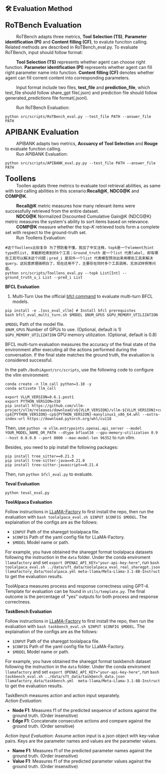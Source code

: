 ## 🛠️ Evaluation Method

<font size="5">**RoTBench Evaluation**</font>  

$\qquad$ RoTBench adapts three metrics, **Tool Selection (TS)**, **Parameter identification (PI)** and **Content filling (CF)**, to evalute funciton calling. Related methods are described in RoTBench_eval.py. To evaluate RoTBench, input should follow format:

$\qquad$ **Tool Selection (TS)** represents whether agent can choose right function.
**Parameter identification (PI)** represents whether agent can fill right parameter name into function.
**Content filling (CF)** denotes whether agent can fill corrent content into corresponding parameters.

$\qquad$ Input format include two files, **test_file** and **prediction_file**, which test_file should follow share_gpt file(.json) and prediction file should follow generated_predictions file format(.jsonl).

$\qquad$ Run RoTBench Evaluation:
```
python src/scripts/RoTBench_eval.py --test_file PATH --answer_file PATH
```

<font size="5"> **APIBANK Evaluation**</font>  
 
$\qquad$ APIBANK adapts two metrics, **Accuarcy of Tool Selection** and **Rouge** to evaluate function calling.  
$\qquad$ Run APIBANK Evaluation:
```
python src/scripts/APIBANK_eval.py.py --test_file PATH --answer_file PATH
```
<font size="5">**Toollens**</font>  
$\qquad$ Toollen apdats three metrics to evaluate tool retrieval abilities, as same with tool calling abilities in this scenario:**Recall@K**, **NDCG@K** and **COMP@K**.

$\qquad$ **Recall@K** metric measures how many relevant items were successfully retrieved from the entire dataset.  
$\qquad$ **NDCG@K** Normalized Discounted Cumulative Gain@K (NDCG@K) metric measures the system's ability to sort items based on relevance.  
$\qquad$ **COMP@K** measure whether the top-𝐾 retrieved tools form a complete set with respect to the ground-truth set.  
$\qquad$ Run Toollens Evaluation:
```
#这个Toollens比较复杂 为了预防看不懂，我加了中文注释，topk是一个element为int type的list, 来截断检索到的k个工具；Ground_truth 是一个list 代表label, 即有哪些工具可以解决这个问题；pred_i 是另外一个list 代表模型预测出来用哪些工具来解决query。这玩意原理搞明白了，现在还用不了，主要存在同时多个工具调用，无测试样例等问题。
python src/scripts/Toollens_eval.py --topk List[Int] --ground_truth_u_i List --pred_i List
```


 **BFCL Evaluation**        
1. Multi-Turn
Use the official [bfcl command](https://github.com/ShishirPatil/gorilla/tree/main/berkeley-function-call-leaderboard) to evaluate multi-turn BFCL models.
```
pip install -e .[oss_eval_vllm] # Install bfcl prerequistes
bash bfcl_eval_multi_turn.sh $MODEL $NUM_GPUS $GPU_MEMORY_UTILIZATION
```
`$MODEL` Path of the model file.       
`$NUM_GPUS` Number of GPUs to use. (Optional, default is 1)       
`$GPU_MEMORY_UTILIZATION` GPU memory utilization. (Optional, default is 0.8)         

BFCL multi-turn evaluation measures the accuracy of the final state of the environment after executing all the actions performed during the conversation. If the final state matches the ground truth, the evaluation is considered successful.

In the path `/BodhiAgent/src/scripts`, use the following code to configure the vllm environment:
```
conda create -n llm_call python=3.10 -y
conda activate llm_call

export VLLM_VERSION=0.6.1.post1
export PYTHON_VERSION=310
pip install https://github.com/vllm-project/vllm/releases/download/v${VLLM_VERSION}/vllm-${VLLM_VERSION}+cu118-cp${PYTHON_VERSION}-cp${PYTHON_VERSION}-manylinux1_x86_64.whl --extra-index-url https://download.pytorch.org/whl/cu118
```
Then, use `python -m vllm.entrypoints.openai.api_server --model YOUR_MODEL_NAME_OR_PATH --dtype bfloat16 --gpu-memory-utilization 0.9 --host 0.0.0.0 --port 8000 --max-model-len 96352` to run vllm.

Besides, you need to pip install the following packages:
```
pip install tree_sitter==0.21.3
pip install tree-sitter-java==0.21.0
pip install tree-sitter-javascript==0.21.4
```
Then, run `python bfcl_eval.py` to evaluate.


 **Teval Evaluation**  
 ```
python teval_eval.py
 ```

**ToolAlpaca Evaluation**  

Follow instructions in [LLaMA-Factory](https://github.com/hiyouga/LLaMA-Factory/tree/main) to first install the repo, then run the evaluation with `bash toolalpaca_eval.sh $INPUT $CONFIG $MODEL`. The explaination of the configs are as the follows:
- `$INPUT` Path of the sharegpt toolalpaca file.
- `$CONFIG` Path of the yaml config file for LLaMA-Factory.
- `$MODEL` Model name or path.

For example, you have obtained the sharegpt format toolalpaca datasets following the instruction in the `data` folder. Under the conda enviroment `llamafactory` and set `export OPENAI_API_KEY="your-api-key-here"`, run `bash toolalpaca_eval.sh ../data/sft_data/toolalpaca_eval_real_sharegpt.json llamafactory_data/toolalpaca.yml meta-llama/Meta-Llama-3.1-8B-Instruct` to get the evaluation results.

ToolAlpaca measures process and response correctness using GPT-4. Template for evaluation can be found in `utils/template.py`. The final outcome is the percentage of "yes" outputs for both process and response correctness.

**TaskBench Evaluation**  

Follow instructions in [LLaMA-Factory](https://github.com/hiyouga/LLaMA-Factory/tree/main) to first install the repo, then run the evaluation with `bash taskbench_eval.sh $INPUT $CONFIG $MODEL`. The explaination of the configs are as the follows:
- `$INPUT` Path of the sharegpt toolalpaca file.
- `$CONFIG` Path of the yaml config file for LLaMA-Factory.
- `$MODEL` Model name or path.

For example, you have obtained the sharegpt format taskbench dataset following the instruction in the `data` folder. Under the conda enviroment `llamafactory` and set `export OPENAI_API_KEY="your-api-key-here"`, run `bash taskbench_eval.sh ../data/sft_data/taskbench_data.json llamafactory_data/taskbench.yml  meta-llama/Meta-Llama-3.1-8B-Instruct` to get the evaluation results.

TaskBench measures action and action input separately.  
*Action Evaluation*:
- **Node F1**: Measures f1 of the predicted sequence of actions against the ground truth. (Order insensitive)  
- **Edge F1**: Concatenate consecutive actions and compare against the ground truth. (Order sensitive)

*Action Input Evaluation*:
Assume action input is a json object with key-value pairs. Keys are the parameter names and values are the parameter values.
- **Name F1**: Measures f1 of the predicted parameter names against the ground truth. (Order insensitive)  
- **Value F1**: Measures f1 of the predicted parameter values against the ground truth. (Order insensitive)

